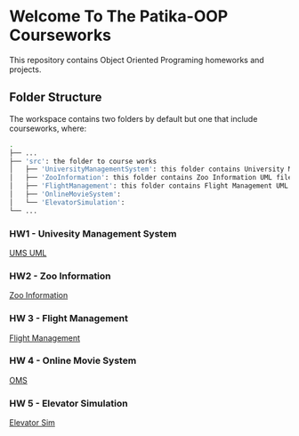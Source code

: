 # Welcome To The Patika-OOP Courseworks

This repository contains Object Oriented Programing homeworks and projects.

## Folder Structure

The workspace contains two folders by default but one that include courseworks, where:
```bash
.
├── ...
├── 'src': the folder to course works
│   ├── 'UniversityManagementSystem': this folder contains University Management Systems basic UML file.
│   ├── 'ZooInformation': this folder contains Zoo Information UML file.
│   ├── 'FlightManagement': this folder contains Flight Management UML file.
│   ├── 'OnlineMovieSystem': 
│   └── 'ElevatorSimulation': 
└── ...
```

### HW1 - Univesity Management System

[UMS UML](https://github.com/ucarmustafaunal/Patika-OOP/tree/main/src/UniversityManagementSystem/UMS_UML.png)

### HW2 - Zoo Information

[Zoo Information](https://github.com/ucarmustafaunal/Patika-OOP/tree/main/src/ZooInformation/ZI_UML.png)

### HW 3 - Flight Management

[Flight Management](https://github.com/ucarmustafaunal/Patika-OOP/tree/main/src/FlightManagement/FM_UML.png)

### HW 4 - Online Movie System

[OMS](https://github.com/ucarmustafaunal/Patika-OOP/tree/main/src/OnlineMovieSystem/OMS_UML.png)

### HW 5 - Elevator Simulation

[Elevator Sim](https://github.com/ucarmustafaunal/Patika-OOP/tree/main/src/ElevatorSimulation/ES_UML.png)